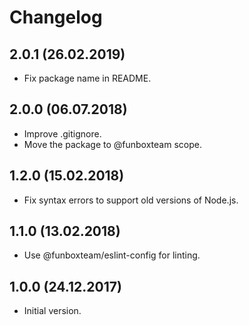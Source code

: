 # Changelog

## 2.0.1 (26.02.2019)

* Fix package name in README.

## 2.0.0 (06.07.2018)

* Improve .gitignore.
* Move the package to @funboxteam scope.

## 1.2.0 (15.02.2018)

* Fix syntax errors to support old versions of Node.js.

## 1.1.0 (13.02.2018)

* Use @funboxteam/eslint-config for linting.

## 1.0.0 (24.12.2017)

* Initial version.
